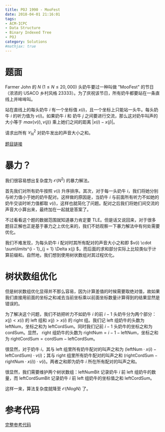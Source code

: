 ```yaml
---
title: POJ 1990 - MooFest
date: 2018-04-01 21:16:01
tags: 
- ACM-ICPC
- Data Structure
- Binary Indexed Tree
- POJ
category: Solutions
#mathjax: true
---
```


# 题面

Farmer John 的 $N \ (1 \le N \le 20,000)$ 头奶牛要过一种叫做 "MooFest" 的节日（浓浓的 USACO 乡村风格 23333）。为了庆祝该节日，所有奶牛都要站在一条直线上并哞哞叫。

站在直线上的每头奶牛 $i$ 有一个坐标值 $x(i)$，且一个坐标上只能站一头牛。每头奶牛 $i$ 的听力值为 $v(i)$。如果奶牛 $i$ 和 奶牛 $j$ 之间要进行交流，那么这对奶牛叫声的大小等于 $max\{v(i), v(j)\}$ 乘上她们之间的距离 $|x(i) - x(j)|$。

请求出所有 $\mathcal{C}^{2}_{N}$ 对奶牛发出的声音大小之和。

[题目链接](http://poj.org/problem?id=1990)

# 暴力？

我们很容易想出复杂度为 $\mathcal{O}(N^2)$ 的暴力解法。

首先我们对所有奶牛按照 $v(i)$ 升序排序。其次，对于每一头奶牛 $i$，我们将她分别与听力值小于她的奶牛配对。这样做的原因是，当奶牛 $i$ 与前面所有听力不如她的奶牛交谈时听力值都取 $v(i)$，这样也就简化了问题。配对之后我们将她们间交流的声音大小算出来，最终加在一起就是答案了。

不过看看这个题的数据范围就知道暴力肯定要 TLE。但是话又说回来，对于很多题目正解也正是基于暴力之上优化来的，我们不妨观察一下暴力解法中有何处需要优化。

我们不难发现，为每头奶牛 $i$ 配对时其所有配对的声音大小之和即 $v(i) \cdot \sum\limits^{i - 1}_{j = 1} \Delta x(j) $，而后面的求和部分实际上比较类似于计算前缀和。自然地，我们想到使用树状数组对其过程优化。

# 树状数组优化

但是树状数组优化显得并不那么容易，因为计算差值的时候需要取绝对值，故如果我们直接用前面的坐标之和减去当前坐标乘以前面坐标数量计算得到的结果显然是错误的。

为了解决这个问题，我们不妨把听力不如奶牛 $i$ 的前 $i - 1$ 头奶牛分为两个部分：$x(j) < x(i)$ 的 $\text{left}$ 组和 $x(j) > x(i)$ 的 $\text{right}$ 组。我们记 $\text{left}$ 组奶牛的头数为 $\text{leftNum}$，坐标之和为 $\text{leftCordSum}$。同时我们记前 $i - 1$ 头奶牛的坐标之和为 $\text{cordSum}$。显然， $\text{right}$ 组奶牛的头数为 $\text{rightNum} = i - 1 - \text{leftNum}$，坐标之和为 $\text{rightCordSum} = \text{cordSum} - \text{leftCordSum}$。

很显然，对于奶牛 $i$，其与 $\text{left}$ 组里所有奶牛配对的叫声之和为 $(\text{leftNum} \cdot x(i) - \text{leftCordSum}) \cdot v(i)$；其与 $\text{right}$ 组里所有奶牛配对的叫声之和 $(\text{rightCordSum} - \text{rightNum} \cdot x(i)) \cdot v(i)$。两者之和即为奶牛 $i$ 所在所有配对的叫声之和。

很显然，我们需要维护两个树状数组：$\text{leftNumBit}$ 记录奶牛 $i$ 前 $\text{left}$ 组奶牛的数量，而 $\text{leftCordSumBit}$ 记录奶牛 $i$ 前 $\text{left}$ 组奶牛的坐标值之和 $\text{leftCordSum}$。

这样一来，算法复杂度就降至 $\mathcal{O}(NlogN)$ 了。

# 参考代码

[完整参考代码](https://github.com/codgician/ACM-ICPC/blob/master/POJ/1990/binary_indexed_tree.cpp)